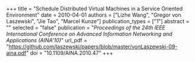 +++
title = "Schedule Distributed Virtual Machines in a Service Oriented Environment"
date = 2010-04-01
authors = ["Lizhe Wang", "Gregor von Laszewski", "Jie Tao", "Marcel Kunze"]
publication_types = ["1"]
abstract = ""
selected = "false"
publication = "*Proceedings of the 24th IEEE International Conference on Advanced Information Networking and Applications (AINA'10)*"
url_pdf = "https://github.com/laszewski/papers/blob/master/vonLaszewski-09-aina.pdf"
doi = "10.1109/AINA.2010.47"
+++

